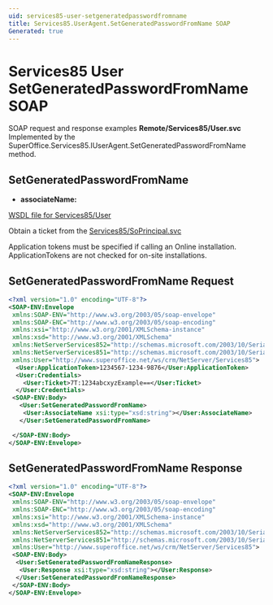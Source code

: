 ```yaml
---
uid: services85-user-setgeneratedpasswordfromname
title: Services85.UserAgent.SetGeneratedPasswordFromName SOAP
Generated: true
---
```


# Services85 User SetGeneratedPasswordFromName SOAP

SOAP request and response examples **Remote/Services85/User.svc**
Implemented by the <see cref="M:SuperOffice.Services85.IUserAgent.SetGeneratedPasswordFromName">SuperOffice.Services85.IUserAgent.SetGeneratedPasswordFromName</see> method.

## SetGeneratedPasswordFromName



* **associateName:** 



[WSDL file for Services85/User](../Services85-User.md)

Obtain a ticket from the [Services85/SoPrincipal.svc](../SoPrincipal/index.md)

Application tokens must be specified if calling an Online installation. ApplicationTokens are not checked for on-site installations.

## SetGeneratedPasswordFromName Request

```xml
<?xml version="1.0" encoding="UTF-8"?>
<SOAP-ENV:Envelope
 xmlns:SOAP-ENV="http://www.w3.org/2003/05/soap-envelope"
 xmlns:SOAP-ENC="http://www.w3.org/2003/05/soap-encoding"
 xmlns:xsi="http://www.w3.org/2001/XMLSchema-instance"
 xmlns:xsd="http://www.w3.org/2001/XMLSchema"
 xmlns:NetServerServices852="http://schemas.microsoft.com/2003/10/Serialization/Arrays"
 xmlns:NetServerServices851="http://schemas.microsoft.com/2003/10/Serialization/"
 xmlns:User="http://www.superoffice.net/ws/crm/NetServer/Services85">
  <User:ApplicationToken>1234567-1234-9876</User:ApplicationToken>
  <User:Credentials>
    <User:Ticket>7T:1234abcxyzExample==</User:Ticket>
  </User:Credentials>
 <SOAP-ENV:Body>
   <User:SetGeneratedPasswordFromName>
    <User:AssociateName xsi:type="xsd:string"></User:AssociateName>
   </User:SetGeneratedPasswordFromName>

 </SOAP-ENV:Body>
</SOAP-ENV:Envelope>

```


## SetGeneratedPasswordFromName Response

```xml
<?xml version="1.0" encoding="UTF-8"?>
<SOAP-ENV:Envelope
 xmlns:SOAP-ENV="http://www.w3.org/2003/05/soap-envelope"
 xmlns:SOAP-ENC="http://www.w3.org/2003/05/soap-encoding"
 xmlns:xsi="http://www.w3.org/2001/XMLSchema-instance"
 xmlns:xsd="http://www.w3.org/2001/XMLSchema"
 xmlns:NetServerServices852="http://schemas.microsoft.com/2003/10/Serialization/Arrays"
 xmlns:NetServerServices851="http://schemas.microsoft.com/2003/10/Serialization/"
 xmlns:User="http://www.superoffice.net/ws/crm/NetServer/Services85">
 <SOAP-ENV:Body>
  <User:SetGeneratedPasswordFromNameResponse>
   <User:Response xsi:type="xsd:string"></User:Response>
  </User:SetGeneratedPasswordFromNameResponse>
 </SOAP-ENV:Body>
</SOAP-ENV:Envelope>

```

